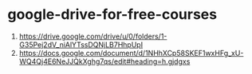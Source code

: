 # google-drive-for-free-courses

1. https://drive.google.com/drive/u/0/folders/1-G35Pej2dV_niAlYTssDQNjLB7HhpUpI
2. https://docs.google.com/document/d/1NHhXCp58SKEF1wxHFg_xU-WQ4Qj4E6NeJJQkXghg7qs/edit#heading=h.gjdgxs
